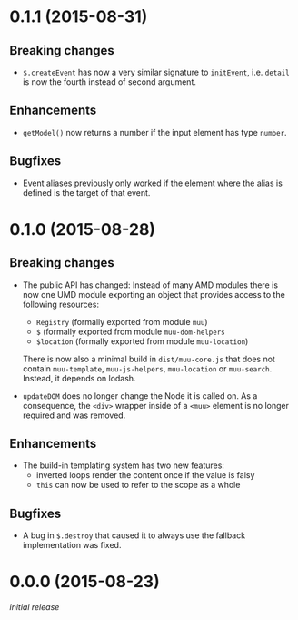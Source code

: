 0.1.1 (2015-08-31)
==================

Breaking changes
----------------

-   `$.createEvent` has now a very similar signature to
    [`initEvent`](https://developer.mozilla.org/en-US/docs/Web/API/CustomEvent/initCustomEvent),
    i.e. `detail` is now the fourth instead of second argument.

Enhancements
------------

-   `getModel()` now returns a number if the input element has type `number`.

Bugfixes
--------

-   Event aliases previously only worked if the element where the alias is
    defined is the target of that event.


0.1.0 (2015-08-28)
==================

Breaking changes
----------------

-   The public API has changed: Instead of many AMD modules there is now one
    UMD module exporting an object that provides access to the following
    resources:

    -   `Registry` (formally exported from module `muu`)
    -   `$` (formally exported from module `muu-dom-helpers`
    -   `$location` (formally exported from module `muu-location`)

    There is now also a minimal build in `dist/muu-core.js` that does not
    contain   `muu-template`, `muu-js-helpers`, `muu-location` or `muu-search`.
    Instead, it depends on lodash.

-   `updateDOM` does no longer change the Node it is called on. As a
    consequence, the `<div>` wrapper inside of a `<muu>` element is no longer
    required and was removed.

Enhancements
------------

-   The build-in templating system has two new features:
    -   inverted loops render the content once if the value is falsy
    -   `this` can now be used to refer to the scope as a whole

Bugfixes
--------

-   A bug in `$.destroy` that caused it to always use the fallback
    implementation was fixed.


0.0.0 (2015-08-23)
==================

*initial release*
